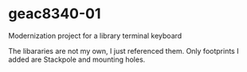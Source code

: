 # geac8340-01
Modernization project for a library terminal keyboard

The libararies are not my own, I just referenced them. Only footprints I added are Stackpole and mounting holes.
